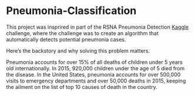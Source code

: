 # Pneumonia-Classification

This project was insprired in part of the RSNA Pneumonia Detection [Kaggle](https://www.kaggle.com/competitions/rsna-pneumonia-detection-challenge/overview) challenge, where the challenge was to create an algorithm that automatically detects potential pneumonia cases.

Here’s the backstory and why solving this problem matters.

Pneumonia accounts for over 15% of all deaths of children under 5 years old internationally. In 2015, 920,000 children under the age of 5 died from the disease. In the United States, pneumonia accounts for over 500,000 visits to emergency departments and over 50,000 deaths in 2015, keeping the ailment on the list of top 10 causes of death in the country.
